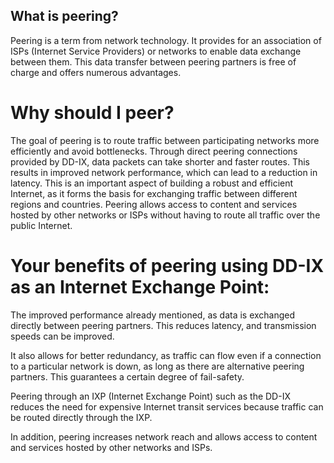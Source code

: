 ## What is peering?

Peering is a term from network technology. It provides for an association of ISPs (Internet Service Providers) or networks to enable data exchange between them.  This data transfer between peering partners is free of charge and offers numerous advantages.

# Why should I peer?

The goal of peering is to route traffic between participating networks more efficiently and avoid bottlenecks. Through direct peering connections provided by DD-IX, data packets can take shorter and faster routes. This results in improved network performance, which can lead to a reduction in latency.
This is an important aspect of building a robust and efficient Internet, as it forms the basis for exchanging traffic between different regions and countries. Peering allows access to content and services hosted by other networks or ISPs without having to route all traffic over the public Internet.

# Your benefits of peering using DD-IX as an Internet Exchange Point:

The improved performance already mentioned, as data is exchanged directly between peering partners. This reduces latency, and transmission speeds can be improved.

It also allows for better redundancy, as traffic can flow even if a connection to a particular network is down, as long as there are alternative peering partners. This guarantees a certain degree of fail-safety.

Peering through an IXP (Internet Exchange Point) such as the DD-IX reduces the need for expensive Internet transit services because traffic can be routed directly through the IXP.

In addition, peering increases network reach and allows access to content and services hosted by other networks and ISPs.
